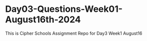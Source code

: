 # Day03-Questions-Week01-August16th-2024
This is Cipher Schools Assignment Repo for Day3 Week1 August16
